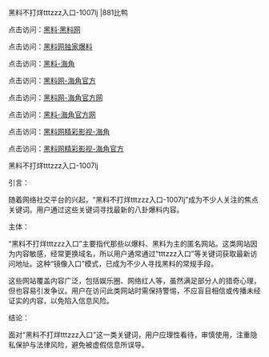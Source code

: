 黑料不打烊tttzzz入口-1007lj |881比鸭

点击访问：<a href="https://heiliaolvzlu3.pages.dev">黑料·黑料网</a>

点击访问：<a href="https://heiliaoyvnrda.pages.dev">黑料网独家爆料</a>

点击访问：<a href="https://heiliaokof3cy.pages.dev">黑料-海角</a>

点击访问：<a href="https://heiliaotlyq53.pages.dev">黑料网-海角官方</a>

点击访问：<a href="https://heiliao5s28gk.pages.dev">黑料网-海角官方网</a>

点击访问：<a href="https://heiliaoxfe5rb.pages.dev">黑料-海角官方网</a>

点击访问：<a href="https://heiliao9wsbg3.pages.dev">黑料网精彩影视-海角</a>

点击访问：<a href="https://heiliaoubleqx.pages.dev">黑料网精彩影视-海角官方</a>

黑料不打烊tttzzz入口-1007lj

引言：

随着网络社交平台的兴起，“黑料不打烊tttzzz入口-1007lj”成为不少人关注的焦点关键词。用户通过这些关键词寻找最新的八卦爆料内容。

主体：

“黑料不打烊tttzzz入口”主要指代那些以爆料、黑料为主的匿名网站。这类网站因为内容敏感，经常更换域名，所以用户通常通过“tttzzz入口”等关键词获取最新访问地址。这种“镜像入口”模式，已成为不少人寻找黑料的常规手段。

这些网站覆盖内容广泛，包括娱乐圈、网络红人等，虽然满足部分人的猎奇心理，但也容易引发争议。用户在访问此类网站时需保持警惕，不应盲目相信或传播未经证实的内容，以免陷入信息风险。

结论：

面对“黑料不打烊tttzzz入口”这一类关键词，用户应理性看待，审慎使用，注重隐私保护与法律风险，避免被虚假信息所误导。
